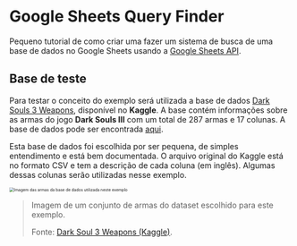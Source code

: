 # Google Sheets Query Finder

Pequeno tutorial de como criar uma fazer um sistema de busca de uma base de dados no Google Sheets usando a [Google Sheets API](https://developers.google.com/sheets/api/guides/concepts).

## Base de teste

Para testar o conceito do exemplo será utilizada a base de dados [Dark Souls 3 Weapons](https://www.kaggle.com/datasets/l3llff/-dark-souls-3-weapon), disponível no **Kaggle**. A base contém informações sobre as armas do jogo **Dark Souls III** com um total de 287 armas e 17 colunas. A base de dados pode ser encontrada [aqui](https://www.kaggle.com/datasets/l3llff/-dark-souls-3-weapon).

Esta base de dados foi escolhida por ser pequena, de simples entendimento e está bem documentada. O arquivo original do Kaggle está no formato CSV e tem a descrição de cada coluna (em inglês). Algumas dessas colunas serão utilizadas nesse exemplo.

<img src="https://i.ibb.co/mcMQ6W0/d9vaiq1-535a73db-2761-4750-82c2-dc433c669f38.png" alt="Imagem das armas da base de dados utilizada neste exemplo" style="zoom:50%;" />

> Imagem de um conjunto de armas do dataset escolhido para este exemplo. 
>
> Fonte: [Dark Soul 3 Weapons (Kaggle)](https://www.kaggle.com/datasets/l3llff/-dark-souls-3-weapon).